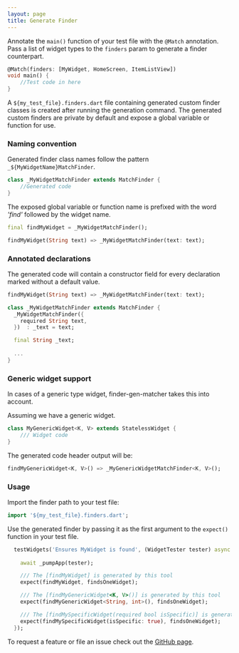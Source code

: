 ```yaml
---
layout: page
title: Generate Finder
---
```


Annotate the `main()` function of your test file with the `@Match` annotation. Pass a list of widget types to the `finders` param to generate a finder counterpart.

```dart
@Match(finders: [MyWidget, HomeScreen, ItemListView])
void main() {
    //Test code in here
}
```

A `${my_test_file}.finders.dart` file containing generated custom finder classes is created after running the generation command. The generated custom finders are private by default and expose a global variable or function for use.

### Naming convention
Generated finder class names follow the pattern `_${MyWidgetName}MatchFinder`.

```dart
class _MyWidgetMatchFinder extends MatchFinder {
    //Generated code 
}
```
 
The exposed global variable or function name is prefixed with the word *'find'* followed by the widget name. 


```dart
final findMyWidget = _MyWidgetMatchFinder();

findMyWidget(String text) => _MyWidgetMatchFinder(text: text);
```

### Annotated declarations
The generated code will contain a constructor field for every declaration marked without a default value.

```dart
findMyWidget(String text) => _MyWidgetMatchFinder(text: text);

class _MyWidgetMatchFinder extends MatchFinder {
  _MyWidgetMatchFinder({
    required String text,
  })  : _text = text;

  final String _text;
  
  ...
}
```

### Generic widget support

In cases of a generic type widget, finder-gen-matcher takes this into account.

Assuming we have a generic widget.

```dart
class MyGenericWidget<K, V> extends StatelessWidget {
    /// Widget code
}
```

The generated code header output will be:

```dart
findMyGenericWidget<K, V>() => _MyGenericWidgetMatchFinder<K, V>();
```

### Usage
Import the finder path to  your test file:

```dart
import '${my_test_file}.finders.dart';
```

Use the generated finder by passing it as the first argument to the `expect()` function in your test file.

```dart
  testWidgets('Ensures MyWidget is found', (WidgetTester tester) async {
  
    await _pumpApp(tester);

    /// The [findMyWidget] is generated by this tool
    expect(findMyWidget, findsOneWidget);

    /// The [findMyGenericWidget<K, V>()] is generated by this tool
    expect(findMyGenericWidget<String, int>(), findsOneWidget);

    /// The [findMySpecificWidget(required bool isSpecific)] is generated by this tool
    expect(findMySpecificWidget(isSpecific: true), findsOneWidget);
  });
```

 To request a feature or file an issue check out the [GitHub page](https://github.com/JasperEssien2/finder-matcher-gen/issues).
